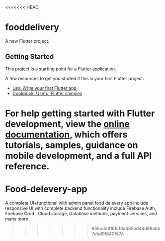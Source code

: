 <<<<<<< HEAD
# fooddelivery

A new Flutter project.

## Getting Started

This project is a starting point for a Flutter application.

A few resources to get you started if this is your first Flutter project:

- [Lab: Write your first Flutter app](https://docs.flutter.dev/get-started/codelab)
- [Cookbook: Useful Flutter samples](https://docs.flutter.dev/cookbook)

For help getting started with Flutter development, view the
[online documentation](https://docs.flutter.dev/), which offers tutorials,
samples, guidance on mobile development, and a full API reference.
=======
# Food-delevery-app
A complete UI+functional with admin panel food delevery app include responsive UI with complete backend functionality include Firebase Auth, Firebase Crud , Cloud storage, Database methods, payment services, and many more
>>>>>>> 656cdd916fc18a485ed44d68abb7dbd9f640f674
